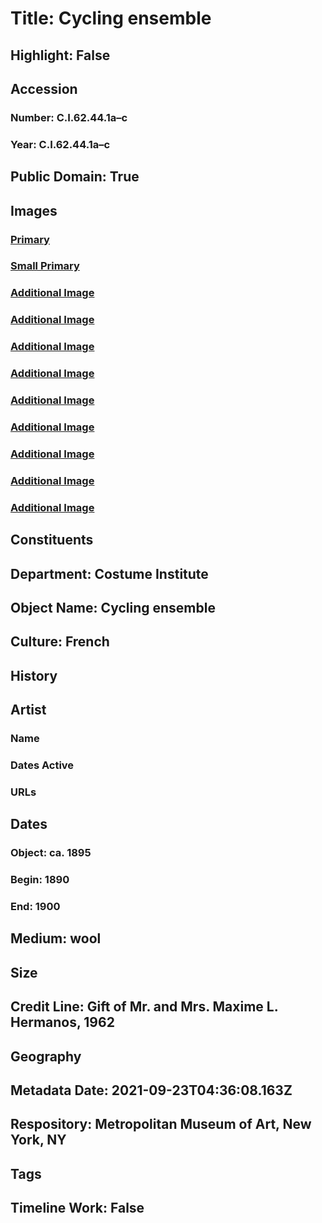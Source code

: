 # Title: Cycling ensemble
## Highlight: False
## Accession
### Number: C.I.62.44.1a–c
### Year: C.I.62.44.1a–c
## Public Domain: True
## Images
### [Primary](https://images.metmuseum.org/CRDImages/ci/original/CI62.44.1ab_F.jpg)
### [Small Primary](https://images.metmuseum.org/CRDImages/ci/web-large/CI62.44.1ab_F.jpg)
### [Additional Image](https://images.metmuseum.org/CRDImages/ci/original/IA-C_I_62_44_1a_c.jpg)
### [Additional Image](https://images.metmuseum.org/CRDImages/ci/original/IA-C_I_62_44_1a_c_Alt2.jpg)
### [Additional Image](https://images.metmuseum.org/CRDImages/ci/original/CI62.44.1ab_TQL.jpg)
### [Additional Image](https://images.metmuseum.org/CRDImages/ci/original/CI62.44.1ab_B.jpg)
### [Additional Image](https://images.metmuseum.org/CRDImages/ci/original/CI62.44.1ab_d.jpg)
### [Additional Image](https://images.metmuseum.org/CRDImages/ci/original/CI62.44.1b_F.jpg)
### [Additional Image](https://images.metmuseum.org/CRDImages/ci/original/CI62.44.1c_F.jpg)
### [Additional Image](https://images.metmuseum.org/CRDImages/ci/original/CI62.44.1c_B.jpg)
### [Additional Image](https://images.metmuseum.org/CRDImages/ci/original/CI62.44.1a_label.jpg)
## Constituents
## Department: Costume Institute
## Object Name: Cycling ensemble
## Culture: French
## History
## Artist
### Name
### Dates Active
### URLs
## Dates
### Object: ca. 1895
### Begin: 1890
### End: 1900
## Medium: wool
## Size
## Credit Line: Gift of Mr. and Mrs. Maxime L. Hermanos, 1962
## Geography
## Metadata Date: 2021-09-23T04:36:08.163Z
## Respository: Metropolitan Museum of Art, New York, NY
## Tags
## Timeline Work: False